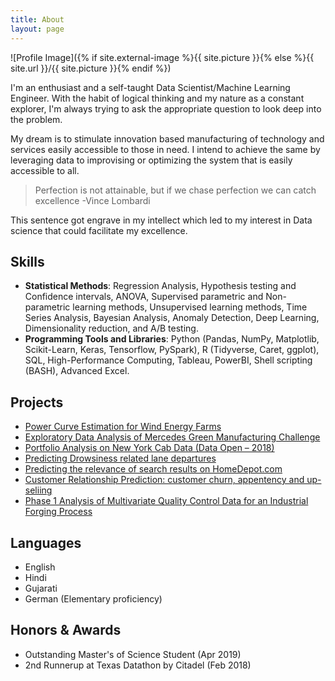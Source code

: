 ```yaml
---
title: About
layout: page
---
```

![Profile Image]({% if site.external-image %}{{ site.picture }}{% else %}{{ site.url }}/{{ site.picture }}{% endif %})

I'm an enthusiast and a self-taught Data Scientist/Machine Learning Engineer. With the habit of logical thinking and my nature as a constant explorer, I'm always trying to ask the appropriate question to look deep into the problem.


My dream is to stimulate innovation based manufacturing of technology and services easily accessible to those in need. I intend to achieve the same by leveraging data to improvising or optimizing the system that is easily accessible to all.


> Perfection is not attainable, but if we chase perfection we can catch excellence -Vince Lombardi


This sentence got engrave in my intellect which led to my interest in Data science that could facilitate my excellence.


## Skills
- **Statistical Methods**: Regression Analysis, Hypothesis testing and Confidence intervals, ANOVA, Supervised parametric and Non-parametric learning methods, Unsupervised learning methods, Time Series Analysis, Bayesian Analysis, Anomaly Detection, Deep Learning, Dimensionality reduction, and A/B testing.
- **Programming Tools and Libraries**:  Python (Pandas, NumPy, Matplotlib, Scikit-Learn, Keras, Tensorflow, PySpark), R (Tidyverse, Caret, ggplot), SQL, High-Performance Computing, Tableau, PowerBI, Shell scripting (BASH), Advanced Excel.

<h2>Projects</h2>

<ul>
	<li><a href="https://github.com/jayshah5696/Power_Curve_Estimation">Power Curve Estimation for Wind Energy Farms</a></li>
	<li><a href="https://github.com/jayshah5696/Kaggle_Mercedes">Exploratory Data Analysis of Mercedes Green Manufacturing Challenge</a></li>
	<li><a href="https://github.com/jayshah5696/DataOpen-2018">Portfolio Analysis on New York Cab Data (Data Open – 2018)</a></li>
	<li><a href="https://jayshah5696.github.io/drowsy_driving/">Predicting Drowsiness related lane departures</a></li>
	<li><a href="https://github.com/jayshah5696/Kaggle_HomeDepot">Predicting the relevance of search results on HomeDepot.com</a></li>
	<li><a href="https://github.com/jayshah5696/Crm-Analytics">Customer Relationship Prediction: customer churn, appentency and up-seliing</a></li>
	<li><a href="https://github.com/jayshah5696/Phase1_Analysis">Phase 1 Analysis of Multivariate Quality Control Data for an Industrial Forging Process</a></li>
</ul>

## Languages
- English
- Hindi
- Gujarati
- German (Elementary proficiency)

## Honors & Awards
- Outstanding Master's of Science Student (Apr 2019)
- 2nd Runnerup at Texas Datathon by Citadel (Feb 2018)